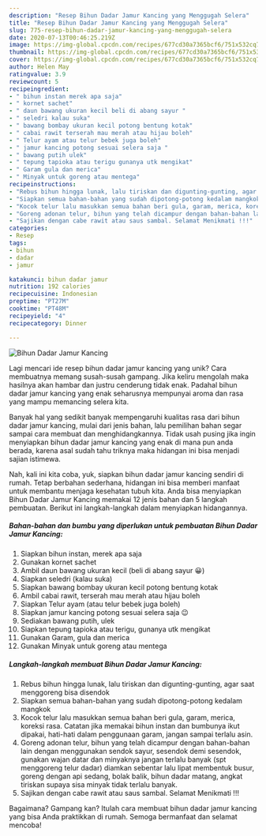 ```yaml
---
description: "Resep Bihun Dadar Jamur Kancing yang Menggugah Selera"
title: "Resep Bihun Dadar Jamur Kancing yang Menggugah Selera"
slug: 775-resep-bihun-dadar-jamur-kancing-yang-menggugah-selera
date: 2020-07-13T00:46:25.219Z
image: https://img-global.cpcdn.com/recipes/677cd30a7365bcf6/751x532cq70/bihun-dadar-jamur-kancing-foto-resep-utama.jpg
thumbnail: https://img-global.cpcdn.com/recipes/677cd30a7365bcf6/751x532cq70/bihun-dadar-jamur-kancing-foto-resep-utama.jpg
cover: https://img-global.cpcdn.com/recipes/677cd30a7365bcf6/751x532cq70/bihun-dadar-jamur-kancing-foto-resep-utama.jpg
author: Helen May
ratingvalue: 3.9
reviewcount: 5
recipeingredient:
- " bihun instan merek apa saja"
- " kornet sachet"
- " daun bawang ukuran kecil beli di abang sayur "
- " seledri kalau suka"
- " bawang bombay ukuran kecil potong bentung kotak"
- " cabai rawit terserah mau merah atau hijau boleh"
- " Telur ayam atau telur bebek juga boleh"
- " jamur kancing potong sesuai selera saja "
- " bawang putih ulek"
- " tepung tapioka atau terigu gunanya utk mengikat"
- " Garam gula dan merica"
- " Minyak untuk goreng atau mentega"
recipeinstructions:
- "Rebus bihun hingga lunak, lalu tiriskan dan digunting-gunting, agar saat menggoreng bisa disendok"
- "Siapkan semua bahan-bahan yang sudah dipotong-potong kedalam mangkok"
- "Kocok telur lalu masukkan semua bahan beri gula, garam, merica, koreksi rasa. Catatan jika memakai bihun instan dan bumbunya ikut dipakai, hati-hati dalam penggunaan garam, jangan sampai terlalu asin."
- "Goreng adonan telur, bihun yang telah dicampur dengan bahan-bahan lain dengan menggunakan sendok sayur, sesendok demi sesendok, gunakan wajan datar dan minyaknya jangan terlalu banyak (spt menggoreng telur dadar) diamkan sebentar lalu lipat membentuk busur, goreng dengan api sedang, bolak balik, bihun dadar matang, angkat tiriskan supaya sisa minyak tidak terlalu banyak."
- "Sajikan dengan cabe rawit atau saus sambal. Selamat Menikmati !!!"
categories:
- Resep
tags:
- bihun
- dadar
- jamur

katakunci: bihun dadar jamur 
nutrition: 192 calories
recipecuisine: Indonesian
preptime: "PT27M"
cooktime: "PT48M"
recipeyield: "4"
recipecategory: Dinner

---
```



![Bihun Dadar Jamur Kancing](https://img-global.cpcdn.com/recipes/677cd30a7365bcf6/751x532cq70/bihun-dadar-jamur-kancing-foto-resep-utama.jpg)

Lagi mencari ide resep bihun dadar jamur kancing yang unik? Cara membuatnya memang susah-susah gampang. Jika keliru mengolah maka hasilnya akan hambar dan justru cenderung tidak enak. Padahal bihun dadar jamur kancing yang enak seharusnya mempunyai aroma dan rasa yang mampu memancing selera kita.



Banyak hal yang sedikit banyak mempengaruhi kualitas rasa dari bihun dadar jamur kancing, mulai dari jenis bahan, lalu pemilihan bahan segar sampai cara membuat dan menghidangkannya. Tidak usah pusing jika ingin menyiapkan bihun dadar jamur kancing yang enak di mana pun anda berada, karena asal sudah tahu triknya maka hidangan ini bisa menjadi sajian istimewa.


Nah, kali ini kita coba, yuk, siapkan bihun dadar jamur kancing sendiri di rumah. Tetap berbahan sederhana, hidangan ini bisa memberi manfaat untuk membantu menjaga kesehatan tubuh kita. Anda bisa menyiapkan Bihun Dadar Jamur Kancing memakai 12 jenis bahan dan 5 langkah pembuatan. Berikut ini langkah-langkah dalam menyiapkan hidangannya.

<!--inarticleads1-->

##### Bahan-bahan dan bumbu yang diperlukan untuk pembuatan Bihun Dadar Jamur Kancing:

1. Siapkan  bihun instan, merek apa saja
1. Gunakan  kornet sachet
1. Ambil  daun bawang ukuran kecil (beli di abang sayur 😀)
1. Siapkan  seledri (kalau suka)
1. Siapkan  bawang bombay ukuran kecil potong bentung kotak
1. Ambil  cabai rawit, terserah mau merah atau hijau boleh
1. Siapkan  Telur ayam (atau telur bebek juga boleh)
1. Siapkan  jamur kancing potong sesuai selera saja 😉
1. Sediakan  bawang putih, ulek
1. Siapkan  tepung tapioka atau terigu, gunanya utk mengikat
1. Gunakan  Garam, gula dan merica
1. Gunakan  Minyak untuk goreng atau mentega




<!--inarticleads2-->

##### Langkah-langkah membuat Bihun Dadar Jamur Kancing:

1. Rebus bihun hingga lunak, lalu tiriskan dan digunting-gunting, agar saat menggoreng bisa disendok
1. Siapkan semua bahan-bahan yang sudah dipotong-potong kedalam mangkok
1. Kocok telur lalu masukkan semua bahan beri gula, garam, merica, koreksi rasa. Catatan jika memakai bihun instan dan bumbunya ikut dipakai, hati-hati dalam penggunaan garam, jangan sampai terlalu asin.
1. Goreng adonan telur, bihun yang telah dicampur dengan bahan-bahan lain dengan menggunakan sendok sayur, sesendok demi sesendok, gunakan wajan datar dan minyaknya jangan terlalu banyak (spt menggoreng telur dadar) diamkan sebentar lalu lipat membentuk busur, goreng dengan api sedang, bolak balik, bihun dadar matang, angkat tiriskan supaya sisa minyak tidak terlalu banyak.
1. Sajikan dengan cabe rawit atau saus sambal. Selamat Menikmati !!!




Bagaimana? Gampang kan? Itulah cara membuat bihun dadar jamur kancing yang bisa Anda praktikkan di rumah. Semoga bermanfaat dan selamat mencoba!
